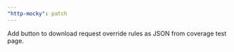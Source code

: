```yaml
---
"http-mocky": patch
---
```


Add button to download request override rules as JSON from coverage test page.
